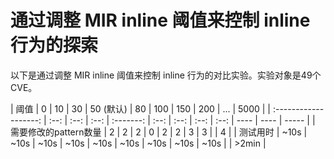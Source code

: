 # 通过调整 MIR inline 阈值来控制 inline 行为的探索

以下是通过调整 MIR inline 阈值来控制 inline 行为的对比实验。实验对象是49个CVE。

|         阈值          |  0   |  10  |  30  | 50 (默认) |  80  | 100  | 150  | 200  | ...  | 5000 |
| :-------------------: | :--: | :--: | :--: | :-------: | :--: | :--: | :--: | :--: | ---- | ---- | ----- |
| 需要修改的pattern数量 |  2   |  2   |  2   |     0     |  2   |  2   |  3   |  3   |      | 4    |
|       测试用时        | ~10s | ~10s | ~10s |   ~10s    | ~10s | ~10s | ~10s | ~10s | ~10s |      | >2min |
